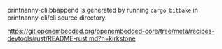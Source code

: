 printnanny-cli.bbappend is generated by running `cargo bitbake` in printnanny-cli/cli source directory.

https://git.openembedded.org/openembedded-core/tree/meta/recipes-devtools/rust/README-rust.md?h=kirkstone